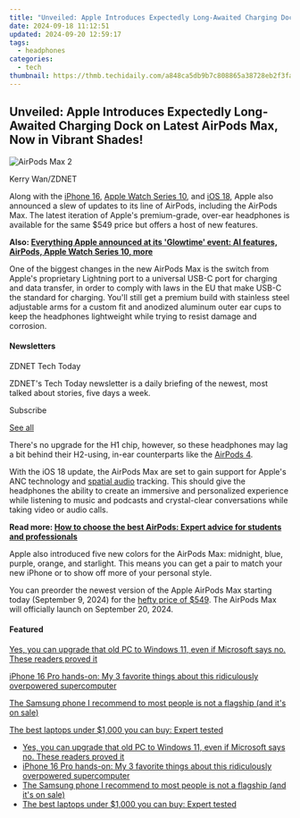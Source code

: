 ```yaml
---
title: "Unveiled: Apple Introduces Expectedly Long-Awaited Charging Dock on Latest AirPods Max, Now in Vibrant Shades!"
date: 2024-09-18 11:12:51
updated: 2024-09-20 12:59:17
tags:
  - headphones
categories:
  - tech
thumbnail: https://thmb.techidaily.com/a848ca5db9b7c808865a38728eb2f3fa3f3cb8b726203e03c39aa2db5f8c0bbd.jpg
---
```


## Unveiled: Apple Introduces Expectedly Long-Awaited Charging Dock on Latest AirPods Max, Now in Vibrant Shades!

![AirPods Max 2](https://www.zdnet.com/a/img/resize/0b5131421b70db011f80f4a54797a01fa884a147/2024/09/09/649489de-9b9a-469f-bbf2-1c0f61b49a55/dsc02170.jpg?auto=webp&width=1280)

Kerry Wan/ZDNET

Along with the [iPhone 16](https://www.zdnet.com/article/the-iphone-16s-new-camera-button-is-the-feature-im-most-excited-about-heres-how-it-works/), [Apple Watch Series 10](https://www.zdnet.com/article/when-are-the-new-apple-watches-coming-out-what-to-know-and-where-to-preorder/), and [iOS 18](https://www.zdnet.com/article/ios-18-1-update-every-iphone-model-that-will-support-apples-new-ai-features-for-now/), Apple also announced a slew of updates to its line of AirPods, including the AirPods Max. The latest iteration of Apple's premium-grade, over-ear headphones is available for the same $549 price but offers a host of new features.

**Also: [Everything Apple announced at its 'Glowtime' event: AI features, AirPods, Apple Watch Series 10, more](https://www.zdnet.com/article/everything-apple-announced-at-its-glowtime-event-ai-features-airpods-apple-watch-series-10-more/)**

One of the biggest changes in the new AirPods Max is the switch from Apple's proprietary Lightning port to a universal USB-C port for charging and data transfer, in order to comply with laws in the EU that make USB-C the standard for charging. You'll still get a premium build with stainless steel adjustable arms for a custom fit and anodized aluminum outer ear cups to keep the headphones lightweight while trying to resist damage and corrosion.

#### Newsletters

ZDNET Tech Today

ZDNET's Tech Today newsletter is a daily briefing of the newest, most talked about stories, five days a week.

 Subscribe

[See all](https://www.zdnet.com/newsletters/)

There's no upgrade for the H1 chip, however, so these headphones may lag a bit behind their H2-using, in-ear counterparts like the [AirPods 4](https://www.zdnet.com/article/when-are-the-new-airpods-coming-out-what-to-know-and-where-to-preorder/).

With the iOS 18 update, the AirPods Max are set to gain support for Apple's ANC technology and [spatial audio](https://www.zdnet.com/home-and-office/what-is-spatial-audio-heres-everything-you-need-to-know/) tracking. This should give the headphones the ability to create an immersive and personalized experience while listening to music and podcasts and crystal-clear conversations while taking video or audio calls.

**Read more: [How to choose the best AirPods: Expert advice for students and professionals](https://www.zdnet.com/article/best-airpods/)**

Apple also introduced five new colors for the AirPods Max: midnight, blue, purple, orange, and starlight. This means you can get a pair to match your new iPhone or to show off more of your personal style. 

You can preorder the newest version of the Apple AirPods Max starting today (September 9, 2024) for the [hefty price of $549](https://apple.sjv.io/c/159047/435031/7613?&sharedid=zdnet&partnerpropertyid=1980086&u=https%3A%2F%2Fwww.apple.com%2Fshop%2Fbuy-airpods%2Fairpods-max&subId1=zd-%5F%5FCOM%5FCLICK%5FID%5F%5F-dtp). The AirPods Max will officially launch on September 20, 2024\. 

#### Featured

[Yes, you can upgrade that old PC to Windows 11, even if Microsoft says no. These readers proved it](https://www.zdnet.com/article/yes-you-can-upgrade-that-old-pc-to-windows-11-even-if-microsoft-says-no-these-readers-proved-it/ "Yes, you can upgrade that old PC to Windows 11, even if Microsoft says no. These readers proved it")

[iPhone 16 Pro hands-on: My 3 favorite things about this ridiculously overpowered supercomputer](https://www.zdnet.com/article/i-went-hands-on-with-iphone-16-pro-my-3-favorite-features-of-apples-pocket-supercomputer/ "iPhone 16 Pro hands-on: My 3 favorite things about this ridiculously overpowered supercomputer")

[The Samsung phone I recommend to most people is not a flagship (and it's on sale)](https://www.zdnet.com/article/the-samsung-phone-i-recommend-to-most-people-is-not-a-flagship-and-its-on-sale/ "The Samsung phone I recommend to most people is not a flagship (and it's on sale)")

[The best laptops under $1,000 you can buy: Expert tested](https://www.zdnet.com/article/best-laptop-under-1000/ "The best laptops under $1,000 you can buy: Expert tested")

* [Yes, you can upgrade that old PC to Windows 11, even if Microsoft says no. These readers proved it](https://www.zdnet.com/article/yes-you-can-upgrade-that-old-pc-to-windows-11-even-if-microsoft-says-no-these-readers-proved-it/ "Yes, you can upgrade that old PC to Windows 11, even if Microsoft says no. These readers proved it")
* [iPhone 16 Pro hands-on: My 3 favorite things about this ridiculously overpowered supercomputer](https://www.zdnet.com/article/i-went-hands-on-with-iphone-16-pro-my-3-favorite-features-of-apples-pocket-supercomputer/ "iPhone 16 Pro hands-on: My 3 favorite things about this ridiculously overpowered supercomputer")
* [The Samsung phone I recommend to most people is not a flagship (and it's on sale)](https://www.zdnet.com/article/the-samsung-phone-i-recommend-to-most-people-is-not-a-flagship-and-its-on-sale/ "The Samsung phone I recommend to most people is not a flagship (and it's on sale)")
* [The best laptops under $1,000 you can buy: Expert tested](https://www.zdnet.com/article/best-laptop-under-1000/ "The best laptops under $1,000 you can buy: Expert tested")

<ins class="adsbygoogle"
     style="display:block"
     data-ad-format="autorelaxed"
     data-ad-client="ca-pub-7571918770474297"
     data-ad-slot="1223367746"></ins>



<ins class="adsbygoogle"
     style="display:block"
     data-ad-client="ca-pub-7571918770474297"
     data-ad-slot="8358498916"
     data-ad-format="auto"
     data-full-width-responsive="true"></ins>
